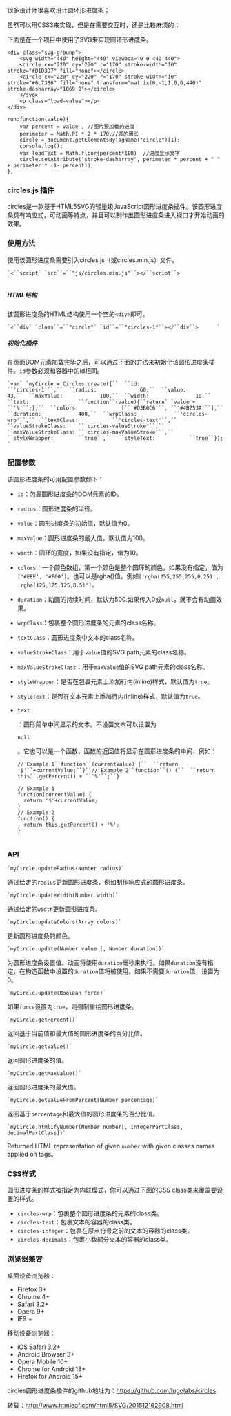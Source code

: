 很多设计师很喜欢设计圆环形进度条；

虽然可以用CSS3来实现，但是在需要交互时，还是比较麻烦的；

下面是在一个项目中使用了SVG来实现圆环形进度条。



```
<div class="svg-grounp">
    <svg width="440" height="440" viewbox="0 0 440 440">
    <circle cx="220" cy="220" r="170" stroke-width="10" stroke="#D1D3D7" fill="none"></circle>
    <circle cx="220" cy="220" r="170" stroke-width="10" stroke="#6c7386" fill="none" transform="matrix(0,-1,1,0,0,440)" stroke-dasharray="1069 0"></circle>
    </svg>
    <p class="load-value"></p>
</div>
```

```
run:function(value){
    var percent = value , //图片预加载的进度
    perimeter = Math.PI * 2 * 170,//圆的周长
    circle = document.getElementsByTagName("circle")[1];
    console.log();
    var loadText = Math.floor(percent*100)  //进度显示文字
    circle.setAttribute('stroke-dasharray', perimeter * percent + " " + perimeter * (1- percent));
},
```



### circles.js 插件

circles是一款基于HTML5SVG的轻量级JavaScript圆形进度条插件。该圆形进度条具有响应式，可动画等特点，并且可以制作出圆形进度条进入视口才开始动画的效果。

###  使用方法

使用该圆形进度条需要引入circles.js（或circles.min.js）文件。

```
`<``script` `src``=``"js/circles.min.js"``></``script``>              `
```

#####  HTML结构

该圆形进度条的HTML结构使用一个空的`<div>`即可。

```
`<``div` `class``=``"circle"` `id``=``"circles-1"``></``div``>      `
```

#####  初始化插件

在页面DOM元素加载完毕之后，可以通过下面的方法来初始化该圆形进度条插件。`id`参数必须和容器中的id相同。

```
`var` `myCircle = Circles.create({``  ``id:                  ``'circles-1'``,``  ``radius:              60,``  ``value:               43,``  ``maxValue:            100,``  ``width:               10,``  ``text:                ``function``(value){``return` `value + ``'%'``;},``  ``colors:              [``'#D3B6C6'``, ``'#4B253A'``],``  ``duration:            400,``  ``wrpClass:            ``'circles-wrp'``,``  ``textClass:           ``'circles-text'``,``  ``valueStrokeClass:    ``'circles-valueStroke'``,``  ``maxValueStrokeClass: ``'circles-maxValueStroke'``,``  ``styleWrapper:        ``true``,``  ``styleText:           ``true``});               `
```

###  配置参数

该圆形进度条的可用配置参数如下：

- `id`：包裹圆形进度条的DOM元素的ID。

- `radius`：圆形进度条的半径。

- `value`：圆形进度条的初始值，默认值为0。

- `maxValue`：圆形进度条的最大值，默认值为100。

- `width`：圆环的宽度，如果没有指定，值为10。

- `colors`：一个颜色数组，第一个颜色是整个圆环的颜色，如果没有指定，值为`['#EEE', '#F00']`。也可以是rgba()值，例如`['rgba(255,255,255,0.25)', 'rgba(125,125,125,0.5)']`。

- `duration`：动画的持续时间，默认为500.如果传入0或`null`，就不会有动画效果。

- `wrpClass`：包裹整个圆形进度条的元素的class名称。

- `textClass`：圆形进度条中文本的class名称。

- `valueStrokeClass`：用于`value`值的SVG path元素的class名称。

- `maxValueStrokeClass`：用于`maxValue`值的SVG path元素的class名称。

- `styleWrapper`：是否在包裹元素上添加行内(inline)样式，默认值为`true`。

- `styleText`：是否在文本元素上添加行内(inline)样式，默认值为`true`。

- ```
  text
  ```

  ：圆形简单中间显示的文本。不设置文本可以设置为

  ```
  null
  ```

  。它也可以是一个函数，函数的返回值将显示在圆形进度条的中间，例如：

  `// Example 1``function``(currentValue) {``  ``return` `'$'``+currentValue;``}``// Example 2``function``() {``  ``return` `this``.getPercent() + ``'%'``;``}  `

  ```
  // Example 1
  function(currentValue) {
    return '$'+currentValue;
  }
  // Example 2
  function() {
    return this.getPercent() + '%';
  }  
  	
  ```

###  API

```
`myCircle.updateRadius(Number radius)`
```

通过给定的`radius`更新圆形进度条，例如制作响应式的圆形进度条。

```
`myCircle.updateWidth(Number width)`
```

通过给定的`width`更新圆形进度条。

```
`myCircle.updateColors(Array colors)`
```

更新圆形进度条的颜色。

```
`myCircle.update(Number value [, Number duration])`
```

为圆形进度条设置值。动画将使用`duration`毫秒来执行。如果`duration`没有指定，在构造函数中设置的`duration`值将被使用。如果不需要`duration`值，设置为0。

```
`myCircle.update(Boolean force)`
```

如果`force`设置为`true`，则强制重绘圆形进度条。

```
`myCircle.getPercent()`
```

返回基于当前值和最大值的圆形进度条的百分比值。

```
`myCircle.getValue()`
```

返回圆形进度条的值。

```
`myCircle.getMaxValue()`
```

返回圆形进度条的最大值。

```
`myCircle.getValueFromPercent(Number percentage)`
```

返回基于`percentage`和最大值的圆形进度条的百分比值。

```
`myCircle.htmlifyNumber(Number number[, integerPartClass, decimalPartClass])`
```

Returned HTML representation of given `number` with given classes names applied on tags。

###  CSS样式

圆形进度条的样式被指定为内联模式，你可以通过下面的CSS class类来覆盖要设置的样式。

- `circles-wrp`：包裹整个圆形进度条的元素的class类。
- `circles-text`：包裹文本的容器的class类。
- `circles-integer`：包裹在原点符号之前的文本的容器的class类。
- `circles-decimals`：包裹小数部分文本的容器的class类。

###  浏览器兼容

桌面设备浏览器：

- Firefox 3+
- Chrome 4+
- Safari 3.2+
- Opera 9+
- IE9 +

移动设备浏览器：

- iOS Safari 3.2+
- Android Browser 3+
- Opera Mobile 10+
- Chrome for Android 18+
- Firefox for Android 15+

circles圆形进度条插件的github地址为：<https://github.com/lugolabs/circles>

转载：<http://www.htmleaf.com/html5/SVG/201512162908.html>
